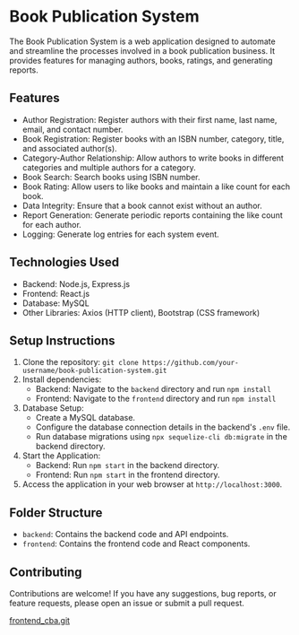 # Book Publication System

The Book Publication System is a web application designed to automate and streamline the processes involved in a book publication business. It provides features for managing authors, books, ratings, and generating reports.

## Features

- Author Registration: Register authors with their first name, last name, email, and contact number.
- Book Registration: Register books with an ISBN number, category, title, and associated author(s).
- Category-Author Relationship: Allow authors to write books in different categories and multiple authors for a category.
- Book Search: Search books using ISBN number.
- Book Rating: Allow users to like books and maintain a like count for each book.
- Data Integrity: Ensure that a book cannot exist without an author.
- Report Generation: Generate periodic reports containing the like count for each author.
- Logging: Generate log entries for each system event.

## Technologies Used

- Backend: Node.js, Express.js
- Frontend: React.js
- Database: MySQL
- Other Libraries: Axios (HTTP client), Bootstrap (CSS framework)

## Setup Instructions

1. Clone the repository: `git clone https://github.com/your-username/book-publication-system.git`
2. Install dependencies:
   - Backend: Navigate to the `backend` directory and run `npm install`
   - Frontend: Navigate to the `frontend` directory and run `npm install`
3. Database Setup:
   - Create a MySQL database.
   - Configure the database connection details in the backend's `.env` file.
   - Run database migrations using `npx sequelize-cli db:migrate` in the backend directory.
4. Start the Application:
   - Backend: Run `npm start` in the backend directory.
   - Frontend: Run `npm start` in the frontend directory.
5. Access the application in your web browser at `http://localhost:3000`.

## Folder Structure

- `backend`: Contains the backend code and API endpoints.
- `frontend`: Contains the frontend code and React components.

## Contributing

Contributions are welcome! If you have any suggestions, bug reports, or feature requests, please open an issue or submit a pull request.

[frontend_cba.git](https://github.com/BhagyaAriyadasa/frontend_cba.git)
